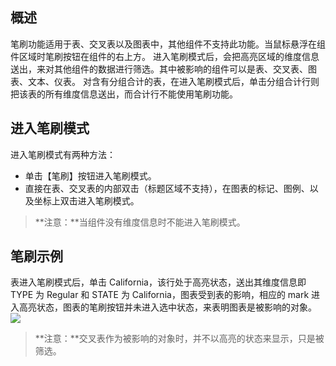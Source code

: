 ## 概述
笔刷功能适用于表、交叉表以及图表中，其他组件不支持此功能。当鼠标悬浮在组件区域时笔刷按钮在组件的右上方。
进入笔刷模式后，会把高亮区域的维度信息送出，来对其他组件的数据进行筛选。其中被影响的组件可以是表、交叉表、图表、文本、仪表。
对含有分组合计的表，在进入笔刷模式后，单击分组合计行则把该表的所有维度信息送出，而合计行不能使用笔刷功能。

## 进入笔刷模式
进入笔刷模式有两种方法：
* 单击【笔刷】按钮进入笔刷模式。
* 直接在表、交叉表的内部双击（标题区域不支持），在图表的标记、图例、以及坐标上双击进入笔刷模式。

>**注意：**当组件没有维度信息时不能进入笔刷模式。

## 笔刷示例
表进入笔刷模式后，单击 California，该行处于高亮状态，送出其维度信息即 TYPE 为 Regular 和 STATE 为 California，图表受到表的影响，相应的 mark 进入高亮状态，图表的笔刷按钮并未进入选中状态，来表明图表是被影响的对象。
![](http://imgcache.tce.fsphere.cn/image/mc.qcloudimg.com/static/img/215f7562d308eab46e4b2fa8c26eb6cd/image.png)
>**注意：**交叉表作为被影响的对象时，并不以高亮的状态来显示，只是被筛选。
